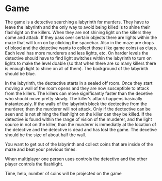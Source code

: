 # Game
The game is a detective searching a labyrinth for murders.  They have to leave the labyrinth and the only way to avoid being killed is to shine their flashlight on the killers.  When they are not shining light on the killers they come and attack.  If they pass over certain objects there are lights within the maze that will turn on by clicking the spacebar.  Also in the maze are drops of blood and the detective wants to collect those (like game coins) as clues.  Each level has more murderers and less lights, etc. On harder levels the detective should have to find light switches within the labyrinth to turn on lights to make the level doable (so that when there are so many killers there is enough light to shine on all of them).  The background of the labyrinth should be blue.   

In the labyrinth, the dectective starts in a sealed off room.  Once they start moving a wall of the room opens and they are now susceptible to attack from the killers.  The killers can move significantly faster than the decetive who should move pretty slowly.  The killer's attack happens basically instanteously.  If the walls of the labyrinth block the dectective from the murderer, then the murderer will not attack.  Only if the dectective can be seen and is not shining the flashlight on the killer can they be killed.  If the detective is found within the range of vision of the murderer, and the light source in not on the killer, than the murderer is immediatly at the location of the detective and the detective is dead and has lost the game.  The decetive should be the size of about half the wall.  

You want to get out of the labyrinth and collect coins that are inside of the maze and beat your previous times.  


When multiplayer one person uses controls the detective and the other player controls the flashlight.  

Time, help, number of coins will be projected on the game 


